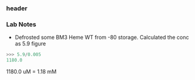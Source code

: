 ### header


### Lab Notes
* Defrosted some BM3 Heme WT from -80 storage. Calculated the conc as 5.9
figure
```python
>>> 5.9/0.005
1180.0
```
1180.0 uM = 1.18 mM

